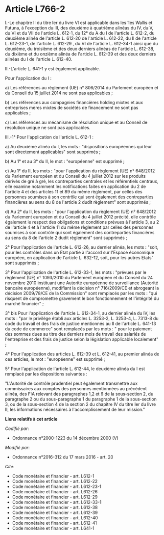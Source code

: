 # Article L766-2

I.-Le chapitre II du titre Ier du livre VI est applicable dans les îles Wallis et Futuna, à l'exception du III, des deuxième
à quatrième alinéas du IV, du V, du VI et du VII de l'article L. 612-1, du 12° du A du I de l'article L. 612-2, du deuxième
alinéa de l'article L. 612-20 de l'article L. 612-22, du II de l'article L. 612-23-1, de l'article L. 612-29 , du VI de
l'article L. 612-34-1 ainsi que du deuxième, du troisième et des deux derniers alinéas de l'article L. 612-38, du dixième et
du onzième alinéa de l'article L. 612-39 et des deux derniers alinéas du I de l'article L. 612-40. 

II.-L'article L. 641-1 y est également applicable. 

Pour l'application du I :

a) Les références au règlement (UE) n° 806/2014 du Parlement européen et du Conseil du 15 juillet 2014 ne sont pas
applicables ;

b) Les références aux compagnies financières holding mixtes et aux entreprises mères mixtes de sociétés de financement ne
sont pas applicables ;

c) Les références au mécanisme de résolution unique et au Conseil de résolution unique ne sont pas applicables.

III.-1° Pour l'application de l'article L. 612-1 : 

a) Au deuxième alinéa du I, les mots : "dispositions européennes qui leur sont directement applicables" sont supprimés ; 

b) Au 1° et au 3° du II, le mot : "européenne" est supprimé ; 

c) Au 1° du II, les mots : "pour l'application du règlement (UE) n° 648/2012 du Parlement européen et du Conseil du 4 juillet
2012 sur les produits dérivés de gré à gré, les contreparties centrales et les référentiels centraux, elle examine notamment
les notifications faites en application du 2 de l'article 4 et des articles 11 et 89 du même règlement, par celles des
personnes soumises à son contrôle qui sont également des contreparties financières au sens du 8 de l'article 2 dudit
règlement" sont supprimés ; 

d) Au 2° du II, les mots : "pour l'application du règlement (UE) n° 648/2012 du Parlement européen et du Conseil du 4 juillet
2012 précité, elle contrôle également le respect des obligations et conditions prévues à l'article 3, au 2 de l'article 4 et
à l'article 11 du même règlement par celles des personnes soumises à son contrôle qui sont également des contreparties
financières au sens du 8 de l'article 2 dudit règlement" sont supprimés ; 

2° Pour l'application de l'article L. 612-26, au dernier alinéa, les mots : "soit, pour les contrôles dans un Etat partie à
l'accord sur l'Espace économique européen, en application de l'article L. 632-12, soit, pour les autres Etats" sont
supprimés ; 

3° Pour l'application de l'article L. 612-33-1, les mots : "prévues par le règlement (UE) n° 1093/2010 du Parlement européen
et du Conseil du 24 novembre 2010 instituant une Autorité européenne de surveillance (Autorité bancaire européenne),
modifiant la décision n° 716/2009/CE et abrogeant la décision 2009/78/CE de la Commission" sont remplacés par les mots : "qui
risquent de compromettre gravement le bon fonctionnement et l'intégrité du marché financier" ; 

3° bis Pour l'application de l'article L. 612-34-1, au dernier alinéa du IV, les mots : "par le privilège établi aux articles
L. 3253-2, L. 3253-4, L. 7313-8 du code du travail et des frais de justice mentionnés au II de l'article L. 641-13 du code de
commerce" sont remplacés par les mots : " pour le paiement des sommes dues au titre des derniers mois de travail des salariés
de l'entreprise et des frais de justice selon la législation applicable localement" ; 

4° Pour l'application des articles L. 612-39 et L. 612-41, au premier alinéa de ces articles, le mot : "européenne" est
supprimé ;

5° Pour l'application de l'article L. 612-44, le deuxième alinéa du I est remplacé par les dispositions suivantes : 

"L'Autorité de contrôle prudentiel peut également transmettre aux commissaires aux comptes des personnes mentionnées au
précédent alinéa, des FIA relevant des paragraphes 1,2 et 6 de la sous-section 2, du paragraphe 2 ou du sous-paragraphe 1 du
paragraphe 1 de la sous-section 3, ou de la sous-section 4 de la section 2 du chapitre IV du titre Ier du livre II, les
informations nécessaires à l'accomplissement de leur mission."

**Liens relatifs à cet article**

_Codifié par_:

  - Ordonnance n°2000-1223 du 14 décembre 2000 (V)

_Modifié par_:

  - Ordonnance n°2016-312 du 17 mars 2016 - art. 20

_Cite_:

  - Code monétaire et financier - art. L612-1
  - Code monétaire et financier - art. L612-22
  - Code monétaire et financier - art. L612-23-1
  - Code monétaire et financier - art. L612-26
  - Code monétaire et financier - art. L612-29
  - Code monétaire et financier - art. L612-33-1
  - Code monétaire et financier - art. L612-38
  - Code monétaire et financier - art. L612-39
  - Code monétaire et financier - art. L612-40
  - Code monétaire et financier - art. L612-41
  - Code monétaire et financier - art. L641-1
